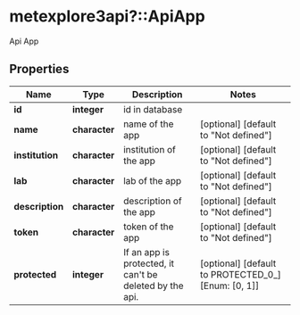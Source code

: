 # metexplore3api?::ApiApp

Api App

## Properties
Name | Type | Description | Notes
------------ | ------------- | ------------- | -------------
**id** | **integer** | id in database | 
**name** | **character** | name of the app | [optional] [default to &quot;Not defined&quot;] 
**institution** | **character** | institution of the app | [optional] [default to &quot;Not defined&quot;] 
**lab** | **character** | lab of the app | [optional] [default to &quot;Not defined&quot;] 
**description** | **character** | description of the app | [optional] [default to &quot;Not defined&quot;] 
**token** | **character** | token of the app | [optional] [default to &quot;Not defined&quot;] 
**protected** | **integer** | If an app is protected, it can&#39;t be deleted by the api. | [optional] [default to PROTECTED_0_] [Enum: [0, 1]] 


